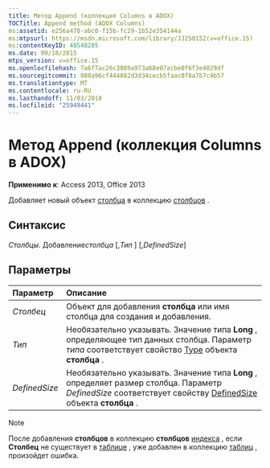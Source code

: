 ```yaml
---
title: Метод Append (коллекция Columns в ADOX)
TOCTitle: Append method (ADOX Columns)
ms:assetid: e256a478-abc0-f15b-fc29-1b52e354144a
ms:mtpsurl: https://msdn.microsoft.com/library/JJ250152(v=office.15)
ms:contentKeyID: 48548285
ms.date: 09/18/2015
mtps_version: v=office.15
ms.openlocfilehash: 7a6f7ac26c3089a973a68e07acbe0f6f3e4029df
ms.sourcegitcommit: 980a96cf444882d3d34cecb5faac8f8a7b7c4b57
ms.translationtype: MT
ms.contentlocale: ru-RU
ms.lasthandoff: 11/03/2018
ms.locfileid: "25949441"
---
```

# <a name="append-method-adox-columns"></a>Метод Append (коллекция Columns в ADOX)

**Применимо к**: Access 2013, Office 2013

Добавляет новый объект [столбца](column-object-adox.md) в коллекцию [столбцов](columns-collection-adox.md) .

## <a name="syntax"></a>Синтаксис

*Столбцы*. Добавление*столбца* \[,*Тип* \] \[,*DefinedSize*\]

## <a name="parameters"></a>Параметры

|Параметр|Описание|
|:--------|:----------|
|*Столбец* |Объект для добавления **столбца** или имя столбца для создания и добавления.|
|*Тип* |Необязательно указывать. Значение типа **Long** , определяющее тип данных столбца. Параметр *типа* соответствует свойство [Type](https://msdn.microsoft.com/library/jj249169\(v=office.15\)) объекта **столбца** .|
|*DefinedSize* |Необязательно указывать. Значение типа **Long** , определяет размер столбца. Параметр *DefinedSize* соответствует свойству [DefinedSize](definedsize-property-adox.md) объекта **столбца** .|


> [!NOTE]
> После добавления **столбцов** в коллекцию **столбцов** [индекса](index-object-adox.md) , если **Столбец** не существует в [таблице](table-object-adox.md) , уже добавлен в коллекцию [таблиц](tables-collection-adox.md) , произойдет ошибка.


